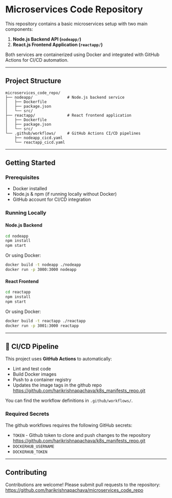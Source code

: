 
# Microservices Code Repository

This repository contains a basic microservices setup with two main components:

1. **Node.js Backend API (`nodeapp/`)**
2. **React.js Frontend Application (`reactapp/`)**

Both services are containerized using Docker and integrated with GitHub Actions for CI/CD automation.

---

## Project Structure

```
microservices_code_repo/
├── nodeapp/               # Node.js backend service
│   ├── Dockerfile
│   ├── package.json
│   └── src/
├── reactapp/              # React frontend application
│   ├── Dockerfile
│   ├── package.json
│   └── src/
└── .github/workflows/     # GitHub Actions CI/CD pipelines
    ├── nodeapp_cicd.yaml
    └── reactapp_cicd.yaml
```

---

##  Getting Started

### Prerequisites

- Docker installed
- Node.js & npm (if running locally without Docker)
- GitHub account for CI/CD integration

### Running Locally

#### Node.js Backend

```bash
cd nodeapp
npm install
npm start
```

Or using Docker:

```bash
docker build -t nodeapp ./nodeapp
docker run -p 3000:3000 nodeapp
```

#### React Frontend

```bash
cd reactapp
npm install
npm start
```

Or using Docker:

```bash
docker build -t reactapp ./reactapp
docker run -p 3001:3000 reactapp
```

---

## 🔁 CI/CD Pipeline

This project uses **GitHub Actions** to automatically:

- Lint and test code
- Build Docker images
- Push to a container registry 
- Updates the image tags in the github repo https://github.com/harikrishnapachava/k8s_manifests_repo.git

You can find the workflow definitions in `.github/workflows/`.

### Required Secrets

The github workflows requires the following GitHub secrets:

- `TOKEN` - Github token to clone and push changes to the repository https://github.com/harikrishnapachava/k8s_manifests_repo.git
- `DOCKERHUB_USERNAME`
- `DOCKERHUB_TOKEN`

---

## Contributing

Contributions are welcome! Please submit pull requests to the repository: https://github.com/harikrishnapachava/microservices_code_repo